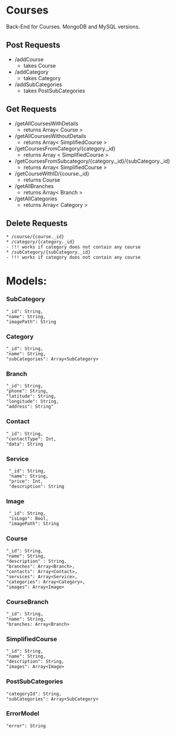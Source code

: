 # Courses
Back-End for Courses. MongoDB and MySQL versions.


## Post Requests

* /addCourse
    - takes Course
* /addCategory
    - takes Category
* /addSubCategories
    - takes PostSubCategories

## Get Requests

* /getAllCoursesWithDetails
   - returns Array< Course >
* /getAllCoursesWithoutDetails
   - returns Array< SimplifiedCourse >
* /getCoursesFromCategory/{category._id}
   - returns Array < SimplifiedCourse >
* /getCoursesFromSubcategory/{category._id}/{subCategory._id}
   - returns Array< SimplifiedCourse >
* /getCourseWithID/{course._id}
   - returns Course
* /getAllBranches
   - returns Array< Branch >
* /getAllCategories
   - returns Array< Category >

## Delete Requests
    * /course/{course._id}
    * /category/{category._id} 
    - !!! works if category does not contain any course
    * /subCategory/{subCategory._id}
    - !!! works if category does not contain any course

# Models:

### SubCategory
    "_id": String,
    "name": String,
    "imagePath": String
    
### Category
    "_id": String,
    "name": String,
    "subCategories": Array<SubCategory>

### Branch
    "_id": String,
    "phone": String,
    "latitude": String,
    "longitude": String,
    "address": String"

### Contact
    "_id": String,
    "contactType": Int,
    "data": String

### Service
     "_id": String,
     "name": String,
     "price": Int,
     "description": String
     
### Image 
     "_id": String,
     "isLogo": Bool,
     "imagePath": String
    
### Course
    "_id": String,
    "name": String,
    "description" : String,
    "branches": Array<Branch>,
    "contacts": Array<Contact>,
    "services": Array<Service>,
    "categories": Array<Category>,
    "images": Array<Image>
     
### CourseBranch
    "_id": String,
    "name": String,
    "branches: Array<Branch>
    
### SimplifiedCourse
    "_id": String,
    "name": String,
    "description": String,
    "images": Array<Image>
    
### PostSubCategories
    "categoryId": String,
    "subCategories": Array<SubCategory>
    
    
### ErrorModel
    "error": String


